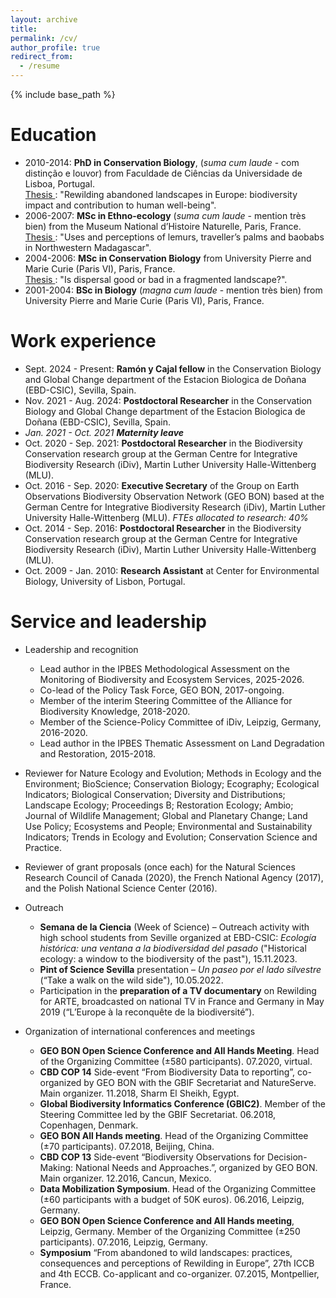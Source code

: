 ```yaml
---
layout: archive
title: 
permalink: /cv/
author_profile: true
redirect_from:
  - /resume
---
```


{% include base_path %}

Education
======
* 2010-2014: **PhD in Conservation Biology**, (<i>suma cum laude</i> - com distinção e louvor) from Faculdade de Ciências da Universidade de Lisboa, Portugal.  
<u>Thesis </u>: "Rewilding abandoned landscapes in Europe: biodiversity impact and contribution to human well-being".
* 2006-2007: **MSc in Ethno-ecology** (<i>suma cum laude</i> - mention très bien) from the Museum National d’Histoire Naturelle, Paris, France.  
<u>Thesis </u>: "Uses and perceptions of lemurs, traveller’s palms and baobabs in Northwestern Madagascar".
* 2004-2006: **MSc in Conservation Biology** from University Pierre and Marie Curie (Paris VI), Paris, France.  
<u>Thesis </u>: "Is dispersal good or bad in a fragmented landscape?".
* 2001-2004: **BSc in Biology** (<i>magna cum laude</i> - mention très bien) from University Pierre and Marie Curie (Paris VI), Paris, France.
 
Work experience
======
* Sept. 2024 - Present: **Ramón y Cajal fellow** in the Conservation Biology and Global Change department of the Estacion Biologica de Doñana (EBD-CSIC), Sevilla, Spain.  
* Nov. 2021 - Aug. 2024: **Postdoctoral Researcher** in the Conservation Biology and Global Change department of the Estacion Biologica de Doñana (EBD-CSIC), Sevilla, Spain.
* <i>Jan. 2021 - Oct. 2021 **Maternity leave** </i>
* Oct. 2020 - Sep. 2021: **Postdoctoral Researcher** in the Biodiversity Conservation research group at the German Centre for Integrative Biodiversity Research (iDiv), Martin Luther University Halle-Wittenberg (MLU). 
* Oct. 2016 - Sep. 2020: **Executive Secretary** of the Group on Earth Observations Biodiversity Observation Network (GEO BON) based at the German Centre for Integrative Biodiversity Research (iDiv), Martin Luther University Halle-Wittenberg (MLU). <i> FTEs allocated to research: 40%</i>
* Oct. 2014 - Sep. 2016: **Postdoctoral Researcher** in the Biodiversity Conservation research group at the German Centre for Integrative Biodiversity Research (iDiv), Martin Luther University Halle-Wittenberg (MLU).
* Oct. 2009 - Jan. 2010: **Research Assistant** at Center for Environmental Biology, University of Lisbon, Portugal.
  
Service and leadership
======
* Leadership and recognition
  * Lead author in the IPBES Methodological Assessment on the Monitoring of Biodiversity and Ecosystem Services, 2025-2026.
  * Co-lead of the Policy Task Force, GEO BON, 2017-ongoing.
  * Member of the interim Steering Committee of the Alliance for Biodiversity Knowledge, 2018-2020.
  * Member of the Science-Policy Committee of iDiv, Leipzig, Germany, 2016-2020.
  * Lead author in the IPBES Thematic Assessment on Land Degradation and Restoration, 2015-2018.
  
* Reviewer for Nature Ecology and Evolution; Methods in Ecology and the Environment; BioScience; Conservation Biology; Ecography; Ecological Indicators; Biological Conservation; Diversity and Distributions; Landscape Ecology; Proceedings B; Restoration Ecology; Ambio; Journal of Wildlife Management; Global and Planetary Change; Land Use Policy; Ecosystems and People; Environmental and Sustainability Indicators; Trends in Ecology and Evolution; Conservation Science and Practice.

* Reviewer of grant proposals (once each) for the Natural Sciences Research Council of Canada (2020), the French National Agency (2017), and the Polish National Science Center (2016).

* Outreach
  * **Semana de la Ciencia** (Week of Science) –  Outreach activity with high school students from Seville organized at EBD-CSIC: <i>Ecología histórica: una ventana a la biodiversidad del pasado</i> ("Historical ecology: a window to the biodiversity of the past"), 15.11.2023.
  * **Pint of Science Sevilla** presentation – <i>Un paseo por el lado silvestre</i> (“Take a walk on the wild side"), 10.05.2022.
  * Participation in the **preparation of a TV documentary** on Rewilding for ARTE, broadcasted on national TV in France and Germany in May 2019 (“L’Europe à la reconquête de la biodiversité”).

* Organization of international conferences and meetings
  * **GEO BON Open Science Conference and All Hands Meeting**. Head of the Organizing Committee (±580 participants). 07.2020, virtual.
  * **CBD COP 14** Side-event “From Biodiversity Data to reporting”, co-organized by GEO BON with the GBIF Secretariat and NatureServe. Main organizer. 11.2018, Sharm El Sheikh, Egypt.
  * **Global Biodiversity Informatics Conference (GBIC2)**. Member of the Steering Committee led by the GBIF Secretariat. 06.2018, Copenhagen, Denmark.
  * **GEO BON All Hands meeting**. Head of the Organizing Committee (±70 participants). 07.2018, Beijing, China.
  * **CBD COP 13** Side-event “Biodiversity Observations for Decision-Making: National Needs and Approaches.”, organized by GEO BON. Main organizer. 12.2016, Cancun, Mexico.
  * **Data Mobilization Symposium**. Head of the Organizing Committee (±60 participants with a budget of 50K euros). 06.2016, Leipzig, Germany.
  * **GEO BON Open Science Conference and All Hands meeting**, Leipzig, Germany. Member of the Organizing Committee (±250 participants). 07.2016, Leipzig, Germany.
  * **Symposium** “From abandoned to wild landscapes: practices, consequences and perceptions of Rewilding in Europe”, 27th ICCB and 4th ECCB. Co-applicant and co-organizer. 07.2015, Montpellier, France.
